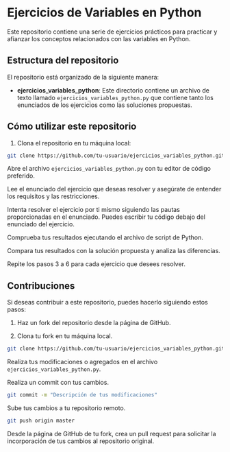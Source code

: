 # Ejercicios de Variables en Python

Este repositorio contiene una serie de ejercicios prácticos para practicar y afianzar los conceptos relacionados con las variables en Python.

## Estructura del repositorio

El repositorio está organizado de la siguiente manera:

- **ejercicios_variables_python**: Este directorio contiene un archivo de texto llamado `ejercicios_variables_python.py` que contiene tanto los enunciados de los ejercicios como las soluciones propuestas.

## Cómo utilizar este repositorio

1. Clona el repositorio en tu máquina local:

```bash
git clone https://github.com/tu-usuario/ejercicios_variables_python.git
```

Abre el archivo `ejercicios_variables_python.py` con tu editor de código preferido.

Lee el enunciado del ejercicio que deseas resolver y asegúrate de entender los requisitos y las restricciones.

Intenta resolver el ejercicio por ti mismo siguiendo las pautas proporcionadas en el enunciado. Puedes escribir tu código debajo del enunciado del ejercicio.

Comprueba tus resultados ejecutando el archivo de script de Python.

Compara tus resultados con la solución propuesta y analiza las diferencias.

Repite los pasos 3 a 6 para cada ejercicio que desees resolver.

## Contribuciones

Si deseas contribuir a este repositorio, puedes hacerlo siguiendo estos pasos:

1. Haz un fork del repositorio desde la página de GitHub.

2. Clona tu fork en tu máquina local.

```bash
git clone https://github.com/tu-usuario/ejercicios_variables_python.git
```
Realiza tus modificaciones o agregados en el archivo `ejercicios_variables_python.py`.

Realiza un commit con tus cambios.

```bash
git commit -m "Descripción de tus modificaciones"
```
Sube tus cambios a tu repositorio remoto.

```bash
git push origin master
```
Desde la página de GitHub de tu fork, crea un pull request para solicitar la incorporación de tus cambios al repositorio original.
